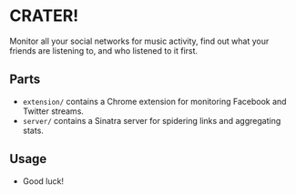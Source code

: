 # CRATER!

Monitor all your social networks for music activity, find out what your friends are listening to, and who listened to it first.

## Parts

- `extension/` contains a Chrome extension for monitoring Facebook and Twitter streams.
- `server/` contains a Sinatra server for spidering links and aggregating stats.

## Usage

- Good luck!
